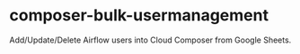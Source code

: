 # composer-bulk-usermanagement
Add/Update/Delete Airflow users into Cloud Composer from Google Sheets.

